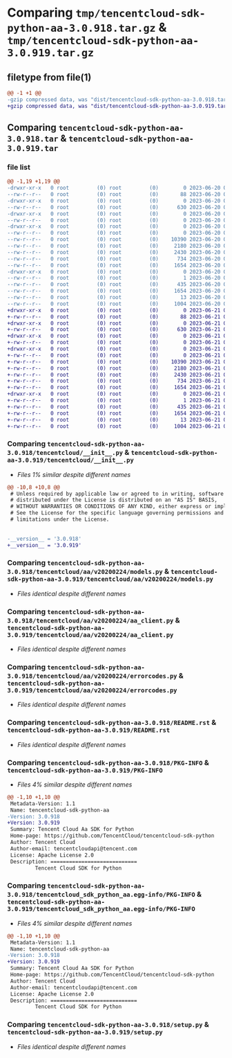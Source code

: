# Comparing `tmp/tencentcloud-sdk-python-aa-3.0.918.tar.gz` & `tmp/tencentcloud-sdk-python-aa-3.0.919.tar.gz`

## filetype from file(1)

```diff
@@ -1 +1 @@
-gzip compressed data, was "dist/tencentcloud-sdk-python-aa-3.0.918.tar", last modified: Tue Jun 20 02:31:25 2023, max compression
+gzip compressed data, was "dist/tencentcloud-sdk-python-aa-3.0.919.tar", last modified: Wed Jun 21 00:15:54 2023, max compression
```

## Comparing `tencentcloud-sdk-python-aa-3.0.918.tar` & `tencentcloud-sdk-python-aa-3.0.919.tar`

### file list

```diff
@@ -1,19 +1,19 @@
-drwxr-xr-x   0 root         (0) root         (0)        0 2023-06-20 02:31:25.000000 tencentcloud-sdk-python-aa-3.0.918/
--rw-r--r--   0 root         (0) root         (0)       88 2023-06-20 02:31:25.000000 tencentcloud-sdk-python-aa-3.0.918/setup.cfg
-drwxr-xr-x   0 root         (0) root         (0)        0 2023-06-20 02:31:25.000000 tencentcloud-sdk-python-aa-3.0.918/tencentcloud/
--rw-r--r--   0 root         (0) root         (0)      630 2023-06-20 02:31:25.000000 tencentcloud-sdk-python-aa-3.0.918/tencentcloud/__init__.py
-drwxr-xr-x   0 root         (0) root         (0)        0 2023-06-20 02:31:25.000000 tencentcloud-sdk-python-aa-3.0.918/tencentcloud/aa/
--rw-r--r--   0 root         (0) root         (0)        0 2023-06-20 02:31:25.000000 tencentcloud-sdk-python-aa-3.0.918/tencentcloud/aa/__init__.py
-drwxr-xr-x   0 root         (0) root         (0)        0 2023-06-20 02:31:25.000000 tencentcloud-sdk-python-aa-3.0.918/tencentcloud/aa/v20200224/
--rw-r--r--   0 root         (0) root         (0)        0 2023-06-20 02:31:25.000000 tencentcloud-sdk-python-aa-3.0.918/tencentcloud/aa/v20200224/__init__.py
--rw-r--r--   0 root         (0) root         (0)    10390 2023-06-20 02:31:25.000000 tencentcloud-sdk-python-aa-3.0.918/tencentcloud/aa/v20200224/models.py
--rw-r--r--   0 root         (0) root         (0)     2180 2023-06-20 02:31:25.000000 tencentcloud-sdk-python-aa-3.0.918/tencentcloud/aa/v20200224/aa_client.py
--rw-r--r--   0 root         (0) root         (0)     2430 2023-06-20 02:31:25.000000 tencentcloud-sdk-python-aa-3.0.918/tencentcloud/aa/v20200224/errorcodes.py
--rw-r--r--   0 root         (0) root         (0)      734 2023-06-20 02:31:25.000000 tencentcloud-sdk-python-aa-3.0.918/README.rst
--rw-r--r--   0 root         (0) root         (0)     1654 2023-06-20 02:31:25.000000 tencentcloud-sdk-python-aa-3.0.918/PKG-INFO
-drwxr-xr-x   0 root         (0) root         (0)        0 2023-06-20 02:31:25.000000 tencentcloud-sdk-python-aa-3.0.918/tencentcloud_sdk_python_aa.egg-info/
--rw-r--r--   0 root         (0) root         (0)        1 2023-06-20 02:31:25.000000 tencentcloud-sdk-python-aa-3.0.918/tencentcloud_sdk_python_aa.egg-info/dependency_links.txt
--rw-r--r--   0 root         (0) root         (0)      435 2023-06-20 02:31:25.000000 tencentcloud-sdk-python-aa-3.0.918/tencentcloud_sdk_python_aa.egg-info/SOURCES.txt
--rw-r--r--   0 root         (0) root         (0)     1654 2023-06-20 02:31:25.000000 tencentcloud-sdk-python-aa-3.0.918/tencentcloud_sdk_python_aa.egg-info/PKG-INFO
--rw-r--r--   0 root         (0) root         (0)       13 2023-06-20 02:31:25.000000 tencentcloud-sdk-python-aa-3.0.918/tencentcloud_sdk_python_aa.egg-info/top_level.txt
--rw-r--r--   0 root         (0) root         (0)     1004 2023-06-20 02:31:25.000000 tencentcloud-sdk-python-aa-3.0.918/setup.py
+drwxr-xr-x   0 root         (0) root         (0)        0 2023-06-21 00:15:54.000000 tencentcloud-sdk-python-aa-3.0.919/
+-rw-r--r--   0 root         (0) root         (0)       88 2023-06-21 00:15:54.000000 tencentcloud-sdk-python-aa-3.0.919/setup.cfg
+drwxr-xr-x   0 root         (0) root         (0)        0 2023-06-21 00:15:54.000000 tencentcloud-sdk-python-aa-3.0.919/tencentcloud/
+-rw-r--r--   0 root         (0) root         (0)      630 2023-06-21 00:15:54.000000 tencentcloud-sdk-python-aa-3.0.919/tencentcloud/__init__.py
+drwxr-xr-x   0 root         (0) root         (0)        0 2023-06-21 00:15:54.000000 tencentcloud-sdk-python-aa-3.0.919/tencentcloud/aa/
+-rw-r--r--   0 root         (0) root         (0)        0 2023-06-21 00:15:54.000000 tencentcloud-sdk-python-aa-3.0.919/tencentcloud/aa/__init__.py
+drwxr-xr-x   0 root         (0) root         (0)        0 2023-06-21 00:15:54.000000 tencentcloud-sdk-python-aa-3.0.919/tencentcloud/aa/v20200224/
+-rw-r--r--   0 root         (0) root         (0)        0 2023-06-21 00:15:54.000000 tencentcloud-sdk-python-aa-3.0.919/tencentcloud/aa/v20200224/__init__.py
+-rw-r--r--   0 root         (0) root         (0)    10390 2023-06-21 00:15:54.000000 tencentcloud-sdk-python-aa-3.0.919/tencentcloud/aa/v20200224/models.py
+-rw-r--r--   0 root         (0) root         (0)     2180 2023-06-21 00:15:54.000000 tencentcloud-sdk-python-aa-3.0.919/tencentcloud/aa/v20200224/aa_client.py
+-rw-r--r--   0 root         (0) root         (0)     2430 2023-06-21 00:15:54.000000 tencentcloud-sdk-python-aa-3.0.919/tencentcloud/aa/v20200224/errorcodes.py
+-rw-r--r--   0 root         (0) root         (0)      734 2023-06-21 00:15:54.000000 tencentcloud-sdk-python-aa-3.0.919/README.rst
+-rw-r--r--   0 root         (0) root         (0)     1654 2023-06-21 00:15:54.000000 tencentcloud-sdk-python-aa-3.0.919/PKG-INFO
+drwxr-xr-x   0 root         (0) root         (0)        0 2023-06-21 00:15:54.000000 tencentcloud-sdk-python-aa-3.0.919/tencentcloud_sdk_python_aa.egg-info/
+-rw-r--r--   0 root         (0) root         (0)        1 2023-06-21 00:15:54.000000 tencentcloud-sdk-python-aa-3.0.919/tencentcloud_sdk_python_aa.egg-info/dependency_links.txt
+-rw-r--r--   0 root         (0) root         (0)      435 2023-06-21 00:15:54.000000 tencentcloud-sdk-python-aa-3.0.919/tencentcloud_sdk_python_aa.egg-info/SOURCES.txt
+-rw-r--r--   0 root         (0) root         (0)     1654 2023-06-21 00:15:54.000000 tencentcloud-sdk-python-aa-3.0.919/tencentcloud_sdk_python_aa.egg-info/PKG-INFO
+-rw-r--r--   0 root         (0) root         (0)       13 2023-06-21 00:15:54.000000 tencentcloud-sdk-python-aa-3.0.919/tencentcloud_sdk_python_aa.egg-info/top_level.txt
+-rw-r--r--   0 root         (0) root         (0)     1004 2023-06-21 00:15:54.000000 tencentcloud-sdk-python-aa-3.0.919/setup.py
```

### Comparing `tencentcloud-sdk-python-aa-3.0.918/tencentcloud/__init__.py` & `tencentcloud-sdk-python-aa-3.0.919/tencentcloud/__init__.py`

 * *Files 1% similar despite different names*

```diff
@@ -10,8 +10,8 @@
 # Unless required by applicable law or agreed to in writing, software
 # distributed under the License is distributed on an "AS IS" BASIS,
 # WITHOUT WARRANTIES OR CONDITIONS OF ANY KIND, either express or implied.
 # See the License for the specific language governing permissions and
 # limitations under the License.
 
 
-__version__ = '3.0.918'
+__version__ = '3.0.919'
```

### Comparing `tencentcloud-sdk-python-aa-3.0.918/tencentcloud/aa/v20200224/models.py` & `tencentcloud-sdk-python-aa-3.0.919/tencentcloud/aa/v20200224/models.py`

 * *Files identical despite different names*

### Comparing `tencentcloud-sdk-python-aa-3.0.918/tencentcloud/aa/v20200224/aa_client.py` & `tencentcloud-sdk-python-aa-3.0.919/tencentcloud/aa/v20200224/aa_client.py`

 * *Files identical despite different names*

### Comparing `tencentcloud-sdk-python-aa-3.0.918/tencentcloud/aa/v20200224/errorcodes.py` & `tencentcloud-sdk-python-aa-3.0.919/tencentcloud/aa/v20200224/errorcodes.py`

 * *Files identical despite different names*

### Comparing `tencentcloud-sdk-python-aa-3.0.918/README.rst` & `tencentcloud-sdk-python-aa-3.0.919/README.rst`

 * *Files identical despite different names*

### Comparing `tencentcloud-sdk-python-aa-3.0.918/PKG-INFO` & `tencentcloud-sdk-python-aa-3.0.919/PKG-INFO`

 * *Files 4% similar despite different names*

```diff
@@ -1,10 +1,10 @@
 Metadata-Version: 1.1
 Name: tencentcloud-sdk-python-aa
-Version: 3.0.918
+Version: 3.0.919
 Summary: Tencent Cloud Aa SDK for Python
 Home-page: https://github.com/TencentCloud/tencentcloud-sdk-python
 Author: Tencent Cloud
 Author-email: tencentcloudapi@tencent.com
 License: Apache License 2.0
 Description: ============================
         Tencent Cloud SDK for Python
```

### Comparing `tencentcloud-sdk-python-aa-3.0.918/tencentcloud_sdk_python_aa.egg-info/PKG-INFO` & `tencentcloud-sdk-python-aa-3.0.919/tencentcloud_sdk_python_aa.egg-info/PKG-INFO`

 * *Files 4% similar despite different names*

```diff
@@ -1,10 +1,10 @@
 Metadata-Version: 1.1
 Name: tencentcloud-sdk-python-aa
-Version: 3.0.918
+Version: 3.0.919
 Summary: Tencent Cloud Aa SDK for Python
 Home-page: https://github.com/TencentCloud/tencentcloud-sdk-python
 Author: Tencent Cloud
 Author-email: tencentcloudapi@tencent.com
 License: Apache License 2.0
 Description: ============================
         Tencent Cloud SDK for Python
```

### Comparing `tencentcloud-sdk-python-aa-3.0.918/setup.py` & `tencentcloud-sdk-python-aa-3.0.919/setup.py`

 * *Files identical despite different names*

